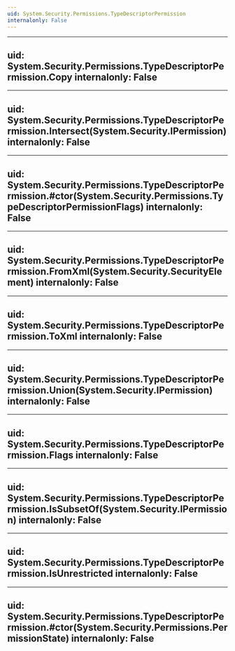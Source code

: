 ```yaml
---
uid: System.Security.Permissions.TypeDescriptorPermission
internalonly: False
---
```


---
uid: System.Security.Permissions.TypeDescriptorPermission.Copy
internalonly: False
---

---
uid: System.Security.Permissions.TypeDescriptorPermission.Intersect(System.Security.IPermission)
internalonly: False
---

---
uid: System.Security.Permissions.TypeDescriptorPermission.#ctor(System.Security.Permissions.TypeDescriptorPermissionFlags)
internalonly: False
---

---
uid: System.Security.Permissions.TypeDescriptorPermission.FromXml(System.Security.SecurityElement)
internalonly: False
---

---
uid: System.Security.Permissions.TypeDescriptorPermission.ToXml
internalonly: False
---

---
uid: System.Security.Permissions.TypeDescriptorPermission.Union(System.Security.IPermission)
internalonly: False
---

---
uid: System.Security.Permissions.TypeDescriptorPermission.Flags
internalonly: False
---

---
uid: System.Security.Permissions.TypeDescriptorPermission.IsSubsetOf(System.Security.IPermission)
internalonly: False
---

---
uid: System.Security.Permissions.TypeDescriptorPermission.IsUnrestricted
internalonly: False
---

---
uid: System.Security.Permissions.TypeDescriptorPermission.#ctor(System.Security.Permissions.PermissionState)
internalonly: False
---

